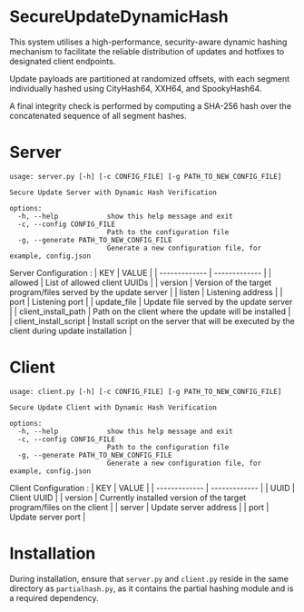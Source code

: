 # SecureUpdateDynamicHash
This system utilises a high-performance, security-aware dynamic hashing mechanism to facilitate the reliable distribution of updates and hotfixes to designated client endpoints.

Update payloads are partitioned at randomized offsets, with each segment individually hashed using CityHash64, XXH64, and SpookyHash64.

A final integrity check is performed by computing a SHA-256 hash over the concatenated sequence of all segment hashes.

# Server
```
usage: server.py [-h] [-c CONFIG_FILE] [-g PATH_TO_NEW_CONFIG_FILE]

Secure Update Server with Dynamic Hash Verification

options:
  -h, --help            show this help message and exit
  -c, --config CONFIG_FILE
                        Path to the configuration file
  -g, --generate PATH_TO_NEW_CONFIG_FILE
                        Generate a new configuration file, for example, config.json
```
Server Configuration :
| KEY | VALUE |
| ------------- | ------------- | 
| allowed  | List of allowed client UUIDs    |
| version  | Version of the target program/files served by the update server |
| listen  | Listening address |
| port | Listening port |
| update_file | Update file served by the update server |
| client_install_path | Path on the client where the update will be installed |
| client_install_script | Install script on the server that will be executed by the client during update installation |

# Client
```
usage: client.py [-h] [-c CONFIG_FILE] [-g PATH_TO_NEW_CONFIG_FILE]

Secure Update Client with Dynamic Hash Verification

options:
  -h, --help            show this help message and exit
  -c, --config CONFIG_FILE
                        Path to the configuration file
  -g, --generate PATH_TO_NEW_CONFIG_FILE
                        Generate a new configuration file, for example, config.json
```
Client Configuration :
| KEY | VALUE |
| ------------- | ------------- | 
| UUID  | Client UUID |
| version  | Currently installed version of the target program/files on the client |
| server | Update server address |
| port | Update server port |

# Installation
During installation, ensure that `server.py` and `client.py` reside in the same directory as `partialhash.py`, as it contains the partial hashing module and is a required dependency.
